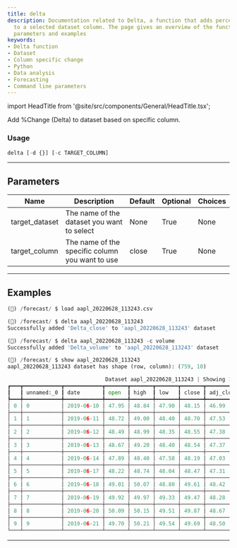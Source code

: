 ```yaml
---
title: delta
description: Documentation related to Delta, a function that adds percentage change
  to a selected dataset column. The page gives an overview of the function usage,
  parameters and examples
keywords:
- Delta function
- Dataset
- Column specific change
- Python
- Data analysis
- Forecasting
- Command line parameters
---
```


import HeadTitle from '@site/src/components/General/HeadTitle.tsx';

<HeadTitle title="delta - Forecast - Reference | OpenBB Terminal Docs" />

Add %Change (Delta) to dataset based on specific column.

### Usage

```python
delta [-d {}] [-c TARGET_COLUMN]
```

---

## Parameters

| Name | Description | Default | Optional | Choices |
| ---- | ----------- | ------- | -------- | ------- |
| target_dataset | The name of the dataset you want to select | None | True | None |
| target_column | The name of the specific column you want to use | close | True | None |


---

## Examples

```python
(🦋) /forecast/ $ load aapl_20220628_113243.csv

(🦋) /forecast/ $ delta aapl_20220628_113243
Successfully added 'Delta_close' to 'aapl_20220628_113243' dataset

(🦋) /forecast/ $ delta aapl_20220628_113243 -c volume
Successfully added 'Delta_volume' to 'aapl_20220628_113243' dataset

(🦋) /forecast/ $ show aapl_20220628_113243
aapl_20220628_113243 dataset has shape (row, column): (759, 10)

                               Dataset aapl_20220628_113243 | Showing 10 of 759 rows
┏━━━┳━━━━━━━━━━━━┳━━━━━━━━━━━━┳━━━━━━━┳━━━━━━━┳━━━━━━━┳━━━━━━━┳━━━━━━━━━━━┳━━━━━━━━━━━┳━━━━━━━━━━━━━┳━━━━━━━━━━━━━━┓
┃   ┃ unnamed:_0 ┃ date       ┃ open  ┃ high  ┃ low   ┃ close ┃ adj_close ┃ volume    ┃ delta_close ┃ delta_volume ┃
┡━━━╇━━━━━━━━━━━━╇━━━━━━━━━━━━╇━━━━━━━╇━━━━━━━╇━━━━━━━╇━━━━━━━╇━━━━━━━━━━━╇━━━━━━━━━━━╇━━━━━━━━━━━━━╇━━━━━━━━━━━━━━┩
│ 0 │ 0          │ 2019-06-10 │ 47.95 │ 48.84 │ 47.90 │ 48.15 │ 46.99     │ 104883600 │ 0.00        │ 0.00         │
├───┼────────────┼────────────┼───────┼───────┼───────┼───────┼───────────┼───────────┼─────────────┼──────────────┤
│ 1 │ 1          │ 2019-06-11 │ 48.72 │ 49.00 │ 48.40 │ 48.70 │ 47.53     │ 107731600 │ 0.01        │ 0.03         │
├───┼────────────┼────────────┼───────┼───────┼───────┼───────┼───────────┼───────────┼─────────────┼──────────────┤
│ 2 │ 2          │ 2019-06-12 │ 48.49 │ 48.99 │ 48.35 │ 48.55 │ 47.38     │ 73012800  │ -0.00       │ -0.32        │
├───┼────────────┼────────────┼───────┼───────┼───────┼───────┼───────────┼───────────┼─────────────┼──────────────┤
│ 3 │ 3          │ 2019-06-13 │ 48.67 │ 49.20 │ 48.40 │ 48.54 │ 47.37     │ 86698400  │ -0.00       │ 0.19         │
├───┼────────────┼────────────┼───────┼───────┼───────┼───────┼───────────┼───────────┼─────────────┼──────────────┤
│ 4 │ 4          │ 2019-06-14 │ 47.89 │ 48.40 │ 47.58 │ 48.19 │ 47.03     │ 75046000  │ -0.01       │ -0.13        │
├───┼────────────┼────────────┼───────┼───────┼───────┼───────┼───────────┼───────────┼─────────────┼──────────────┤
│ 5 │ 5          │ 2019-06-17 │ 48.22 │ 48.74 │ 48.04 │ 48.47 │ 47.31     │ 58676400  │ 0.01        │ -0.22        │
├───┼────────────┼────────────┼───────┼───────┼───────┼───────┼───────────┼───────────┼─────────────┼──────────────┤
│ 6 │ 6          │ 2019-06-18 │ 49.01 │ 50.07 │ 48.80 │ 49.61 │ 48.42     │ 106204000 │ 0.02        │ 0.81         │
├───┼────────────┼────────────┼───────┼───────┼───────┼───────┼───────────┼───────────┼─────────────┼──────────────┤
│ 7 │ 7          │ 2019-06-19 │ 49.92 │ 49.97 │ 49.33 │ 49.47 │ 48.28     │ 84496800  │ -0.00       │ -0.20        │
├───┼────────────┼────────────┼───────┼───────┼───────┼───────┼───────────┼───────────┼─────────────┼──────────────┤
│ 8 │ 8          │ 2019-06-20 │ 50.09 │ 50.15 │ 49.51 │ 49.87 │ 48.67     │ 86056000  │ 0.01        │ 0.02         │
├───┼────────────┼────────────┼───────┼───────┼───────┼───────┼───────────┼───────────┼─────────────┼──────────────┤
│ 9 │ 9          │ 2019-06-21 │ 49.70 │ 50.21 │ 49.54 │ 49.69 │ 48.50     │ 191202400 │ -0.00       │ 1.22         │
└───┴────────────┴────────────┴───────┴───────┴───────┴───────┴───────────┴───────────┴─────────────┴──────────────┘
```
---
